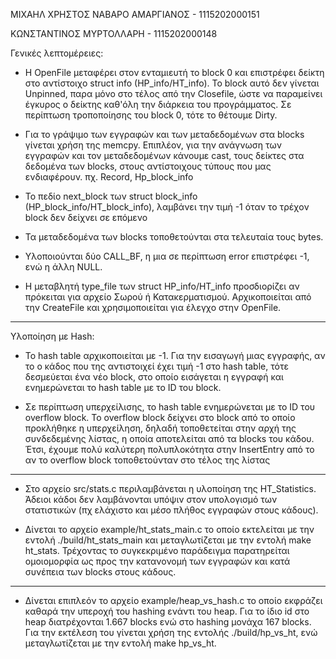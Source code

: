 ΜΙΧΑΗΛ ΧΡΗΣΤΟΣ ΝΑΒΑΡΟ ΑΜΑΡΓΙΑΝΟΣ - 1115202000151

ΚΩΝΣΤΑΝΤΙΝΟΣ ΜΥΡΤΟΛΛΑΡΗ - 1115202000148 

Γενικές λεπτομέρειες:

- H OpenFile μεταφέρει στον ενταμιευτή το block 0 και επιστρέφει δείκτη στο αντίστοιχο struct info (HP_info/HT_info). Το block αυτό δεν γίνεται Unpinned, παρα μόνο στο τέλος από την Closefile, ώστε να παραμείνει έγκυρος ο δείκτης καθ'όλη την διάρκεια του προγράμματος. Σε περίπτωση τροποποίησης του block 0, τότε το θέτουμε Dirty.

- Για το γράψιμο των εγγραφών και των μεταδεδομένων στα blocks γίνεται χρήση της memcpy. Επιπλέον, για την ανάγνωση των εγγραφών και τον μεταδεδομένων κάνουμε cast, τους δείκτες στα δεδομένα των blocks, στους αντίστοιχους τύπους που μας ενδιαφέρουν. πχ. Record, Hp_block_info

- Το πεδίο next_block των struct block_info (HP_block_info/HT_block_info), λαμβάνει την τιμή -1 όταν το τρέχον block δεν δείχνει σε επόμενο

- Τα μεταδεδομένα των blocks τοποθετούνται στα τελευταία τους bytes.

- Υλοποιούνται δύο CALL_BF, η μια σε περίπτωση error επιστρέφει -1, ενώ η άλλη NULL.

- Η μεταβλητή type_file των struct HP_info/HT_info προσδιορίζει αν πρόκειται για αρχείο Σωρού ή Κατακερματισμού. Aρχικοποιείται από την CreateFile και χρησιμοποιείται για έλεγχο στην OpenFile.

-------------------------------------------------------

Υλοποίηση με Hash: 

- Το hash table αρχικοποιείται με -1. Για την εισαγωγή μιας εγγραφής, αν το ο κάδος που της αντιστοιχεί έχει τιμή -1 στο hash table, τότε δεσμεύεται ένα νέο block, στο οποίο εισάγεται η εγγραφή και ενημερώνεται το hash table με το ID του block.

- Σε περίπτωση υπερχείλισης, το hash table ενημερώνεται με το ID του overflow block. Το overflow block δείχνει στο block από το οποίο προκλήθηκε η υπερχείληση, δηλαδή τοποθετείται στην αρχή της συνδεδεμένης λίστας, η οποία αποτελείται από τα blocks του κάδου. Έτσι, έχουμε πολύ καλύτερη πολυπλοκότητα στην InsertEntry από το αν το overflow block τοποθετούνταν στο τέλος της λίστας

-------------------------------------------------------

- Στο αρχείο src/stats.c περιλαμβάνεται η υλοποίηση της HT_Statistics. Άδειοι κάδοι δεν λαμβάνονται υπόψιν στον υπολογισμό των στατιστικών (πχ ελάχιστο και μέσο πλήθος εγγραφών στους κάδους).

- Δίνεται το αρχείο example/ht_stats_main.c το οποίο εκτελείται με την εντολή ./build/ht_stats_main και μεταγλωτίζεται με την εντολή make ht_stats. 
Τρέχοντας το συγκεκριμένο παράδειγμα παρατηρείται ομοιομορφία ως προς την κατανονομή των εγγραφών και κατά συνέπεια των blocks στους κάδους. 

-------------------------------------------------------

- Δίνεται επιπλεόν το αρχείο example/heap_vs_hash.c το οποίο εκφράζει καθαρά την υπεροχή του hashing ενάντι του heap. Για το ίδιο id στο heap διατρέχονται 1.667 blocks ενώ στο hashing μονάχα 167 blocks. Για την εκτέλεση του γίνεται χρήση της εντολής ./build/hp_vs_ht, ενώ μεταγλωτίζεται με την εντολή make hp_vs_ht.